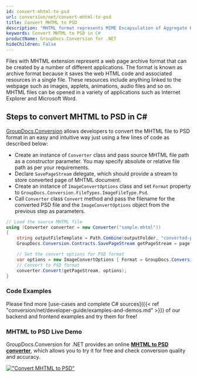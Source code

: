```yaml
---
id: convert-mhtml-to-psd
url: conversion/net/convert-mhtml-to-psd
title: Convert MHTML to PSD
description: "MHTML format represents MIME Encapsulation of Aggregate HTML with .mhtml extension. Learn how to convert MHTML to PSD file programmatically in C# language using GroupDocs.Conversion for .NET library."
keywords: Convert MHTML to PSD in C#
productName: GroupDocs.Conversion for .NET
hideChildren: False
---
```


Files with MHTML extension represent a web page archive format that can be created by a number of different applications. The format is known as archive format because it saves the web HTML code and associated resources in a single file. These resources include anything linked to the webpage such as images, applets, animations, audio files and so on. MHTML files can be opened in a variety of applications such as Internet Explorer and Microsoft Word.

## Steps to convert MHTML to PSD in C#

[GroupDocs.Conversion](https://products.groupdocs.com/conversion/net) allows developers to convert the MHTML file to PSD format in an easy and intuitive way just using a few lines of code as described below:

* Create an instance of `Converter` class and pass source MHTML file path as a constructor parameter. You may specify absolute or relative file path as per your requirements. 
* Declare `SavePageStream` delegate, which should provide a stream to store converted page of MHTML document.
* Create an instance of `ImageConvertOptions` class and set `Format` property to `GroupDocs.Conversion.FileTypes.ImageFileType.Psd`.
* Call `Converter` class `Convert` method and pass the filename for the converted PSD file and the `ImageConvertOptions` object from the previous step as parameters.

```csharp
// Load the source MHTML file
using (Converter converter = new Converter("sample.mhtml"))
{
    string outputFileTemplate = Path.Combine(outputFolder, "converted-page-{0}.psd");
    GroupDocs.Conversion.Contracts.SavePageStream getPageStream = page => new FileStream(string.Format(outputFileTemplate, page), FileMode.Create);

    // Set the convert options for PSD format
    var options = new ImageConvertOptions { Format = GroupDocs.Conversion.FileTypes.ImageFileType.Psd };   
    // Convert to PSD format
    converter.Convert(getPageStream, options);
}
```

### Code Examples

Please find more [use-cases and complete C# sources]({{< ref "conversion/net/developer-guide/examples-and-demos.md" >}}) of our backend and frontend examples and try them for free!

### MHTML to PSD Live Demo

GroupDocs.Conversion for .NET provides an online [**MHTML to PSD converter**](https://products.groupdocs.app/conversion/mhtml-to-psd), which allows you to try it for free and check conversion quality and accuracy.

[!["Convert MHTML to PSD"](conversion/net/images/convert-to-psd/convert-mhtml-to-psd.png)](https://products.groupdocs.app/conversion/mhtml-to-psd)
